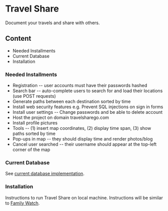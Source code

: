 # Travel Share

Document your travels and share with others.

## Content
* Needed Installments
* Current Database
* Installation

### Needed Installments
* Registration -- user accounts must have their passwords hashed
* Search bar -- auto-complete users to search for and load their locations (use
  POST requests)
* Generate paths between each destination sorted by time
* Install web security features e.g. Prevent SQL injections on sign in forms
* Install user settings -- Change passwords and be able to delete account
* Host the project on domain travelsharego.com
* Install profile pictures
* Tools -- (1) insert map coordinates, (2) display time span, (3) show paths
  sorted by time
* Pop-ups in map -- they should display time and render photos/blog
* Cancel user searched -- their username should appear at the top-left corner of
  the map

### Current Database
See [current database implementation](https://github.com/ivanmanan/Travel-Share/blob/master/sql/database.txt).

### Installation
Instructions to run Travel Share on local machine. Instructions will be similar to [Family Watch](https://github.com/ivanmanan/Family-Watch/blob/master/README.md).
